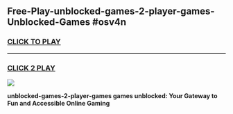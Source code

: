 
## Free-Play-unblocked-games-2-player-games-Unblocked-Games #osv4n
<h3>
<a href="https://news.freeplayer.one?title=unblocked-games-2-player-games&ref=8M">CLICK TO PLAY</a></h3>
<hr>

<h3>
<a href="https://news.freeplayer.one?title=unblocked-games-2-player-games&ref=8M">CLICK 2 PLAY</a>
  
</h3>

<a href="https://news.freeplayer.one?title=unblocked-games-2-player-games&ref=8M"><img src="https://clearcache.store/games.png"></a>


**unblocked-games-2-player-games games unblocked: Your Gateway to Fun and Accessible Online Gaming**
